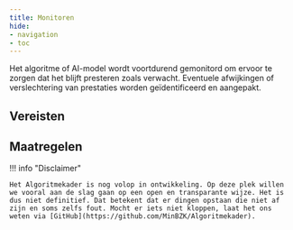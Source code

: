 ```yaml
--- 
title: Monitoren
hide:
- navigation
- toc
---
```


Het algoritme of AI-model wordt voortdurend gemonitord om ervoor te zorgen dat het blijft presteren zoals verwacht. Eventuele afwijkingen of verslechtering van prestaties worden geïdentificeerd en aangepakt.

## Vereisten

<!-- list_vereisten levenscyclus/monitoren no-rol no-levenscyclus no-search no-onderwerp -->

## Maatregelen

<!-- list_maatregelen levenscyclus/monitoren no-rol no-levenscyclus no-search no-onderwerp -->


!!! info "Disclaimer"

    Het Algoritmekader is nog volop in ontwikkeling. Op deze plek willen we vooral aan de slag gaan op een open en transparante wijze. Het is dus niet definitief. Dat betekent dat er dingen opstaan die niet af zijn en soms zelfs fout. Mocht er iets niet kloppen, laat het ons weten via [GitHub](https://github.com/MinBZK/Algoritmekader).



